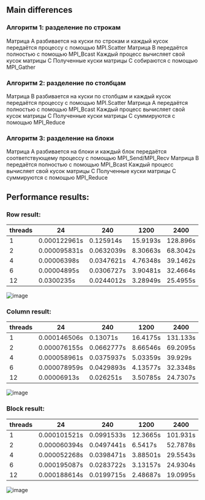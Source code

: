 ## Main differences
### Алгоритм 1: разделение по строкам

Матрица A разбивается на куски по строкам и каждый кусок передаётся процессу с помощью MPI.Scatter
Матрица B передаётся полностью с помощью MPI_Bcast
Каждый процесс вычисляет свой кусок матрицы C
Полученные куски матрицы C собираются с помощью MPI_Gather

### Алгоритм 2: разделение по столбцам

Матрица B разбивается на куски по столбцам и каждый кусок передаётся процессу с помощью MPI.Scatter
Матрица A передаётся полностью с помощью MPI_Bcast
Каждый процесс вычисляет свой кусок матрицы C
Полученные куски матрицы C суммируются с помощью MPI_Reduce
### Алгоритм 3: разделение на блоки

Матрица A разбивается на блоки и каждый блок передаётся соответствующему процессу с помощью MPI_Send/MPI_Recv
Матрица B передаётся полностью с помощью MPI_Bcast
Каждый процесс вычисляет свой кусок матрицы C
Полученные куски матрицы C суммируются с помощью MPI_Reduce

## Performance results:
### Row result:

|threads|24          |240       |1200    |2400    |
|-------|------------|----------|--------|--------|
|1      |0.000122961s|0.125914s |15.9193s|128.896s|
|2      |0.000095831s|0.0632039s|8.30663s|68.3042s|
|4      |0.00006398s |0.0347621s|4.76348s|39.1462s|
|6      |0.00004895s |0.0306727s|3.90481s|32.4664s|
|12     |0.0300235s  |0.0244012s|3.28949s|25.4955s|

![image](https://user-images.githubusercontent.com/62809413/227742539-a370e197-9478-4913-b02a-1d9793bd238c.png)

### Column result:
|threads|24          |240       |1200    |2400    |
|-------|------------|----------|--------|--------|
|1      |0.000146506s|0.13071s  |16.4175s|131.133s|
|2      |0.000076155s|0.0662777s|8.66546s|69.2095s|
|4      |0.000058961s|0.0375937s|5.03359s|39.929s |
|6      |0.000078959s|0.0429893s|4.13577s|32.3348s|
|12     |0.00006913s |0.026251s |3.50785s|24.7307s|

![image](https://user-images.githubusercontent.com/62809413/227742834-a4e90cb6-2957-4310-bd43-a39913fd1bdf.png)

### Block result:
|threads|24          |240       |1200    |2400    |
|-------|------------|----------|--------|--------|
|1      |0.000101521s|0.0991533s|12.3665s|101.931s|
|2      |0.000060394s|0.0497441s|6.5417s |52.7878s|
|4      |0.000052268s|0.0398471s|3.88501s|29.5543s|
|6      |0.000195087s|0.0283722s|3.13157s|24.9304s|
|12     |0.000188614s|0.0199715s|2.48687s|19.0995s|

![image](https://user-images.githubusercontent.com/62809413/227742902-2b844cf4-bd2e-42c2-80b2-07d9dd6bccf1.png)

